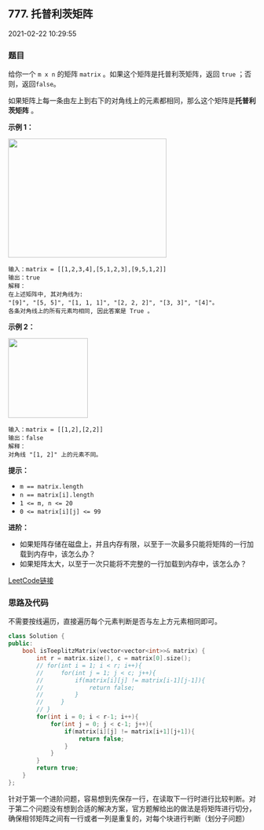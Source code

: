 ## 777. 托普利茨矩阵

2021-02-22 10:29:55

### 题目

给你一个 ``m x n`` 的矩阵 ``matrix`` 。如果这个矩阵是托普利茨矩阵，返回 ``true`` ；否则，返回``false``。

如果矩阵上每一条由左上到右下的对角线上的元素都相同，那么这个矩阵是**托普利茨矩阵** 。

 
**示例 1：**

<img alt="" src="https://assets.leetcode.com/uploads/2020/11/04/ex1.jpg" style="width: 322px; height: 242px;" />

```
输入：matrix = [[1,2,3,4],[5,1,2,3],[9,5,1,2]]
输出：true
解释：
在上述矩阵中, 其对角线为:
"[9]", "[5, 5]", "[1, 1, 1]", "[2, 2, 2]", "[3, 3]", "[4]"。
各条对角线上的所有元素均相同, 因此答案是 True 。
```

**示例 2：**

<img alt="" src="https://assets.leetcode.com/uploads/2020/11/04/ex2.jpg" style="width: 162px; height: 162px;" />

```
输入：matrix = [[1,2],[2,2]]
输出：false
解释：
对角线 "[1, 2]" 上的元素不同。
```

 

**提示：**


- ``m == matrix.length``
- ``n == matrix[i].length``
- ``1 <= m, n <= 20``
- ``0 <= matrix[i][j] <= 99``


 

**进阶：**


- 如果矩阵存储在磁盘上，并且内存有限，以至于一次最多只能将矩阵的一行加载到内存中，该怎么办？
- 如果矩阵太大，以至于一次只能将不完整的一行加载到内存中，该怎么办？



[LeetCode链接](https://leetcode-cn.com/problems/toeplitz-matrix/)

### 思路及代码

不需要按线遍历，直接遍历每个元素判断是否与左上方元素相同即可。

```cpp
class Solution {
public:
    bool isToeplitzMatrix(vector<vector<int>>& matrix) {
        int r = matrix.size(), c = matrix[0].size();
        // for(int i = 1; i < r; i++){
        //     for(int j = 1; j < c; j++){
        //         if(matrix[i][j] != matrix[i-1][j-1]){
        //             return false;
        //         }
        //     }
        // }
        for(int i = 0; i < r-1; i++){
            for(int j = 0; j < c-1; j++){
                if(matrix[i][j] != matrix[i+1][j+1]){
                    return false;
                }
            }
        }
        return true;
    }
};
```

针对于第一个进阶问题，容易想到先保存一行，在读取下一行时进行比较判断。对于第二个问题没有想到合适的解决方案，官方题解给出的做法是将矩阵进行切分，确保相邻矩阵之间有一行或者一列是重复的，对每个块进行判断（划分子问题）